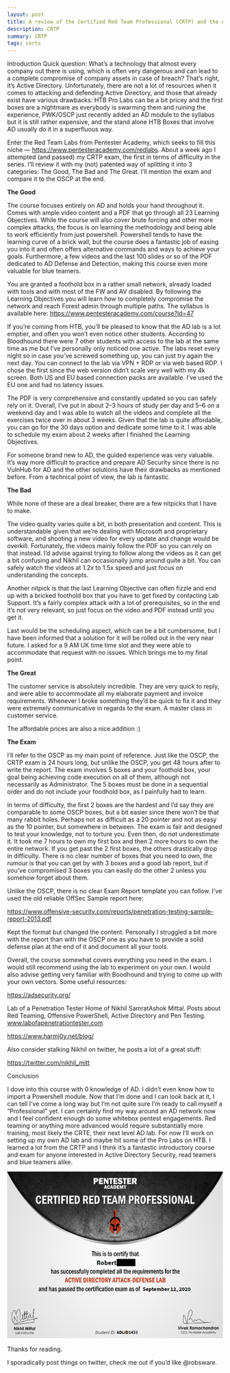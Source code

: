 ```yaml
---
layout: post
title: A review of the Certified Red Team Professional (CRTP) and the Attacking and Defending Active Directory Course
description: CRTP
summary: CRTP
tags: certs
---
```


Introduction
Quick question: What’s a technology that almost every company out there is using, which is often very dangerous and can lead to a complete compromise of company assets in case of breach? That’s right, it’s Active Directory. Unfortunately, there are not a lot of resources when it comes to attacking and defending Active Directory, and those that already exist have various drawbacks: HTB Pro Labs can be a bit pricey and the first boxes are a nightmare as everybody is swarming them and ruining the experience, PWK/OSCP just recently added an AD module to the syllabus but it is still rather expensive, and the stand alone HTB Boxes that involve AD usually do it in a superfluous way.

Enter the Red Team Labs from Pentester Academy, which seeks to fill this niche — https://www.pentesteracademy.com/redlabs. About a week ago I attempted (and passed) my CRTP exam, the first in terms of difficulty in the series. I’ll review it with my (not) patented way of splitting it into 3 categories: The Good, The Bad and The Great. I’ll mention the exam and compare it to the OSCP at the end.

**The Good**

The course focuses entirely on AD and holds your hand throughout it. Comes with ample video content and a PDF that go through all 23 Learning Objectives. While the course will also cover brute forcing and other more complex attacks, the focus is on learning the methodology and being able to work efficiently from just powershell. Powershell tends to have the learning curve of a brick wall, but the course does a fantastic job of easing you into it and often offers alternative commands and ways to achieve your goals. Furthermore, a few videos and the last 100 slides or so of the PDF dedicated to AD Defense and Detection, making this course even more valuable for blue teamers.

You are granted a foothold box in a rather small network, already loaded with tools and with most of the FW and AV disabled. By following the Learning Objectives you will learn how to completely compromise the network and reach Forest admin through multiple paths. The syllabus is available here: https://www.pentesteracademy.com/course?id=47

If you’re coming from HTB, you’ll be pleased to know that the AD lab is a lot emptier, and often you won’t even notice other students. According to Bloodhound there were 7 other students with access to the lab at the same time as me but I’ve personally only noticed one active. The labs reset every night so in case you’ve screwed something up, you can just try again the next day. You can connect to the lab via VPN + RDP or via web based RDP. I chose the first since the web version didn’t scale very well with my 4k screen. Both US and EU based connection packs are available. I’ve used the EU one and had no latency issues.

The PDF is very comprehensive and constantly updated so you can safely rely on it. Overall, I’ve put in about 2–3 hours of study per day and 5–6 on a weekend day and I was able to watch all the videos and complete all the exercises twice over in about 3 weeks. Given that the lab is quite affordable, you can go for the 30 days option and dedicate some time to it. I was able to schedule my exam about 2 weeks after I finished the Learning Objectives.

For someone brand new to AD, the guided experience was very valuable. It’s way more difficult to practice and prepare AD Security since there is no VulnHub for AD and the other solutions have their drawbacks as mentioned before. From a technical point of view, the lab is fantastic.

**The Bad**

While none of these are a deal breaker, there are a few nitpicks that I have to make.

The video quality varies quite a bit, in both presentation and content. This is understandable given that we’re dealing with Microsoft and proprietary software, and shooting a new video for every update and change would be overkill. Fortunately, the videos mainly follow the PDF so you can rely on that instead. I’d advise against trying to follow along the videos as it can get a bit confusing and Nikhil can occasionally jump around quite a bit. You can safely watch the videos at 1.2x to 1.5x speed and just focus on understanding the concepts.

Another nitpick is that the last Learning Objective can often fizzle and end up with a bricked foothold box that you have to get fixed by contacting Lab Support. It’s a fairly complex attack with a lot of prerequisites, so in the end it’s not very relevant, so just focus on the video and PDF instead until you get it.

Last would be the scheduling aspect, which can be a bit cumbersome, but I have been informed that a solution for it will be rolled out in the very near future. I asked for a 9 AM UK time time slot and they were able to accommodate that request with no issues. Which brings me to my final point.

**The Great**

The customer service is absolutely incredible. They are very quick to reply, and were able to accommodate all my elaborate payment and invoice requirements. Whenever I broke something they’d be quick to fix it and they were extremely communicative in regards to the exam. A master class in customer service.

The affordable prices are also a nice addition :)

**The Exam**

I’ll refer to the OSCP as my main point of reference. Just like the OSCP, the CRTP exam is 24 hours long, but unlike the OSCP, you get 48 hours after to write the report. The exam involves 5 boxes and your foothold box, your goal being achieving code execution on all of them, although not necessarily as Administrator. The 5 boxes must be done in a sequential order and do not include your foodhold box, as I painfully had to learn.

In terms of difficulty, the first 2 boxes are the hardest and I’d say they are comparable to some OSCP boxes, but a bit easier since there won’t be that many rabbit holes. Perhaps not as difficult as a 20 pointer and not as easy as the 10 pointer, but somewhere in between. The exam is fair and designed to test your knowledge, not to torture you. Even then, do not underestimate it. It took me 7 hours to own my first box and then 2 more hours to own the entire network. If you get past the 2 first boxes, the others drastically drop in difficulty. There is no clear number of boxes that you need to own, the rumour is that you can get by with 3 boxes and a good lab report, but if you’ve compromised 3 boxes you can easily do the other 2 unless you somehow forget about them.

Unlike the OSCP, there is no clear Exam Report template you can follow. I’ve used the old reliable OffSec Sample report here:

https://www.offensive-security.com/reports/penetration-testing-sample-report-2013.pdf

Kept the format but changed the content. Personally I struggled a bit more with the report than with the OSCP one as you have to provide a solid defense plan at the end of it and document all your tools.

Overall, the course somewhat covers everything you need in the exam. I would still recommend using the lab to experiment on your own. I would also advise getting very familiar with Boodhound and trying to come up with your own vectors. Some useful resources:

https://adsecurity.org/

Lab of a Penetration Tester
Home of Nikhil SamratAshok Mittal. Posts about Red Teaming, Offensive PowerShell, Active Directory and Pen Testing.
www.labofapenetrationtester.com

https://www.harmj0y.net/blog/

Also consider stalking Nikhil on twitter, he posts a lot of a great stuff:

https://twitter.com/nikhil_mitt

Conclusion

I dove into this course with 0 knowledge of AD. I didn’t even know how to import a Powershell module. Now that I’m done and I can look back at it, I can tell I’ve come a long way but I’m not quite sure I’m ready to call myself a “Professional” yet. I can certainly find my way around an AD network now and I feel confident enough do some whitebox pentest engagements. Red teaming or anything more advanced would require substantially more training, most likely the CRTE, their next level AD lab. For now I’ll work on setting up my own AD lab and maybe hit some of the Pro Labs on HTB. I learned a lot from the CRTP and I think it’s a fantastic introductory course and exam for anyone interested in Active Directory Security, read teamers and blue teamers alike.


![](/assets/images/crtp.png)


Thanks for reading.

I sporadically post things on twitter, check me out if you’d like @robsware.